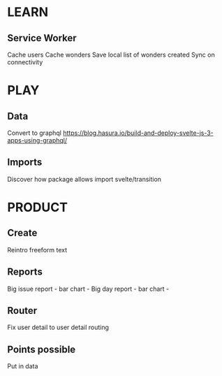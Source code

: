 # LEARN

## Service Worker

Cache users
Cache wonders
Save local list of wonders created
Sync on connectivity


# PLAY

## Data

Convert to graphql
https://blog.hasura.io/build-and-deploy-svelte-js-3-apps-using-graphql/

## Imports

Discover how package allows import svelte/transition




# PRODUCT

## Create

Reintro freeform text

## Reports

Big issue report - bar chart - 
Big day report - bar chart - 

## Router

Fix user detail to user detail routing

## Points possible

Put in data


